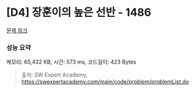 # [D4] 장훈이의 높은 선반 - 1486 

[문제 링크](https://swexpertacademy.com/main/code/problem/problemDetail.do?contestProbId=AV2b7Yf6ABcBBASw) 

### 성능 요약

메모리: 65,432 KB, 시간: 573 ms, 코드길이: 423 Bytes



> 출처: SW Expert Academy, https://swexpertacademy.com/main/code/problem/problemList.do